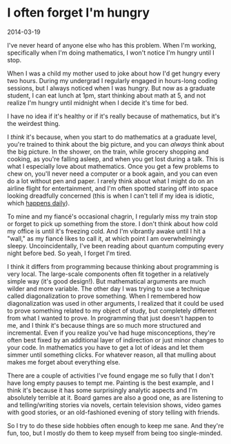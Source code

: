 # I often forget I'm hungry

2014-03-19

I've never heard of anyone else who has this problem. When I'm working,
specifically when I'm doing mathematics, I won't notice I'm hungry until I
stop.

When I was a child my mother used to joke about how I'd get hungry every two
hours. During my undergrad I regularly engaged in hours-long coding sessions,
but I always noticed when I was hungry. But now as a graduate student, I can
eat lunch at 1pm, start thinking about math at 5, and not realize I'm hungry
until midnight when I decide it's time for bed.

I have no idea if it's healthy or if it's really because of mathematics, but
it's the weirdest thing. 

I *think* it's because, when you start to do mathematics at a graduate level,
you're trained to think about the big picture, and you can *always* think about
the big picture. In the shower, on the train, while grocery shopping and
cooking, as you're falling asleep, and when you get lost during a talk. This is
what I especially love about mathematics. Once you get a few problems to chew
on, you'll never need a computer or a book again, and you can even do a lot
without pen and paper. I rarely think about what I might do on an airline
flight for entertainment, and I'm often spotted staring off into space looking
dreadfully concerned (this is when I can't tell if my idea is idiotic, which
[happens
daily](http://j2kun.svbtle.com/mathematicians-are-chronically-lost-and-confused)).

To mine and my fiancé's occasional chagrin, I regularly miss my train stop or
forget to pick up something from the store. I don't think about how cold my
office is until it's freezing cold. And I'm vibrantly awake until I hit a
"wall," as my fiancé likes to call it, at which point I am overwhelmingly
sleepy. Uncoincidentally, I've been reading about quantum computing every night
before bed. So yeah, I forget I'm tired.

I think it differs from programming because thinking about programming is very
local. The large-scale components often fit together in a relatively simple way
(it's good design!). But mathematical arguments are much wilder and more
variable. The other day I was trying to use a technique called diagonalization
to prove something. When I remembered how diagonalization was used in other
arguments, I realized that it could be used to prove something related to my
object of study, but completely different from what I wanted to prove. In
programming that just doesn't happen to me, and I think it's because things are
so much more structured and incremental. Even if you realize you've had huge
misconceptions, they're often best fixed by an additional layer of indirection
or just minor changes to your code. In mathematics you have to get a lot of
ideas and let them simmer until something clicks. For whatever reason, all that
mulling about makes me forget about everything else.

There are a couple of activities I've found engage me so fully that I don't
have long empty pauses to tempt me. Painting is the best example, and I think
it's because it has some surprisingly analytic aspects and I'm absolutely
terrible at it. Board games are also a good one, as are listening to and
telling/writing stories via novels, certain television shows, video games with
good stories, or an old-fashioned evening of story telling with friends.

So I try to do these side hobbies often enough to keep me sane. And they're
fun, too, but I mostly do them to keep myself from being too single-minded.
